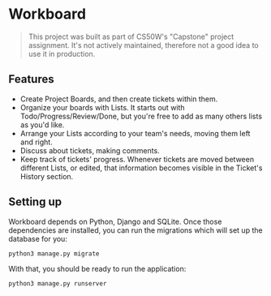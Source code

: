 # Workboard 

> This project was built as part of CS50W's "Capstone" project assignment. It's not actively maintained, therefore not a good idea to use it in production.

## Features

- Create Project Boards, and then create tickets within them.
- Organize your boards with Lists. It starts out with Todo/Progress/Review/Done, but you're free to add as many others lists as you'd like.
- Arrange your Lists according to your team's needs, moving them left and right.
- Discuss about tickets, making comments.
- Keep track of tickets' progress. Whenever tickets are moved between different Lists, or edited, that information becomes visible in the Ticket's History section.

## Setting up

Workboard depends on Python, Django and SQLite. Once those dependencies are installed, you can run the migrations which will set up the database for you:

```
python3 manage.py migrate
```

With that, you should be ready to run the application:

```
python3 manage.py runserver
```


